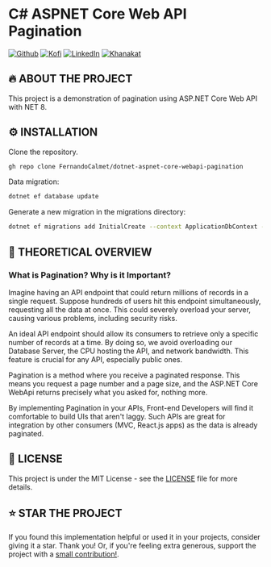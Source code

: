 # C# ASPNET Core Web API Pagination

[![Github][github-shield]][github-url]
[![Kofi][kofi-shield]][kofi-url]
[![LinkedIn][linkedin-shield]][linkedin-url]
[![Khanakat][khanakat-shield]][khanakat-url]

## 🔥 ABOUT THE PROJECT
This project is a demonstration of pagination using ASP.NET Core Web API with NET 8.

## ⚙️ INSTALLATION
Clone the repository.

```bash
gh repo clone FernandoCalmet/dotnet-aspnet-core-webapi-pagination
```

Data migration:

```bash
dotnet ef database update
```

Generate a new migration in the migrations directory:

```bash
dotnet ef migrations add InitialCreate --context ApplicationDbContext --output-dir Data/Migrations
```

## 📓 THEORETICAL OVERVIEW

### What is Pagination? Why is it Important?
Imagine having an API endpoint that could return millions of records in a single request. Suppose hundreds of users hit this endpoint simultaneously, requesting all the data at once. This could severely overload your server, causing various problems, including security risks.

An ideal API endpoint should allow its consumers to retrieve only a specific number of records at a time. By doing so, we avoid overloading our Database Server, the CPU hosting the API, and network bandwidth. This feature is crucial for any API, especially public ones.

Pagination is a method where you receive a paginated response. This means you request a page number and a page size, and the ASP.NET Core WebApi returns precisely what you asked for, nothing more.

By implementing Pagination in your APIs, Front-end Developers will find it comfortable to build UIs that aren't laggy. Such APIs are great for integration by other consumers (MVC, React.js apps) as the data is already paginated.

## 📄 LICENSE
This project is under the MIT License - see the [LICENSE](LICENSE) file for more details.

## ⭐️ STAR THE PROJECT
If you found this implementation helpful or used it in your projects, consider giving it a star. Thank you! Or, if you're feeling extra generous, support the project with a [small contribution!](https://ko-fi.com/fernandocalmet).

<!--- reference style links --->
[github-shield]: https://img.shields.io/badge/-@fernandocalmet-%23181717?style=flat-square&logo=github
[github-url]: https://github.com/fernandocalmet
[kofi-shield]: https://img.shields.io/badge/-@fernandocalmet-%231DA1F2?style=flat-square&logo=kofi&logoColor=ff5f5f
[kofi-url]: https://ko-fi.com/fernandocalmet
[linkedin-shield]: https://img.shields.io/badge/-fernandocalmet-blue?style=flat-square&logo=Linkedin&logoColor=white&link=https://www.linkedin.com/in/fernandocalmet
[linkedin-url]: https://www.linkedin.com/in/fernandocalmet
[khanakat-shield]: https://img.shields.io/badge/khanakat.com-brightgreen?style=flat-square
[khanakat-url]: https://khanakat.com